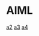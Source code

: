 # AIML
[a2](https://github.com/keshettimanoj/AIML/blob/main/A2.ipynb)
[a3](https://github.com/keshettimanoj/AIML/blob/main/a3.ipynb)
[a4](https://github.com/keshettimanoj/AIML/blob/main/a4.ipynb)
